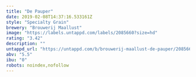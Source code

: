 ```yaml
---
title: "De Pauper"
date: 2019-02-08T14:37:16.533161Z
style: "Specialty Grain"
brewery: "Brouwerij Maallust"
image: "https://labels.untappd.com/labels/2085660?size=hd"
rating: "3.42"
description: ""
untappd_url: "https://untappd.com/b/brouwerij-maallust-de-pauper/2085660"
abv: "5.5"
ibu: "0"
robots: noindex,nofollow
---
```


